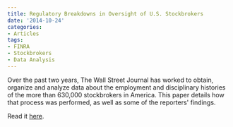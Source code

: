 ```yaml
---
title: Regulatory Breakdowns in Oversight of U.S. Stockbrokers
date: '2014-10-24'
categories: 
- Articles
tags:
- FINRA
- Stockbrokers
- Data Analysis
---
```


Over the past two years, The Wall Street Journal has worked to obtain, organize
and analyze data about the employment and disciplinary histories of the more
than 630,000 stockbrokers in America. This paper details how that process was
performed, as well as some of the reporters' findings.

Read it [here](/assets/pdfs/regulatory-breakdowns-oversight-finra.pdf).

